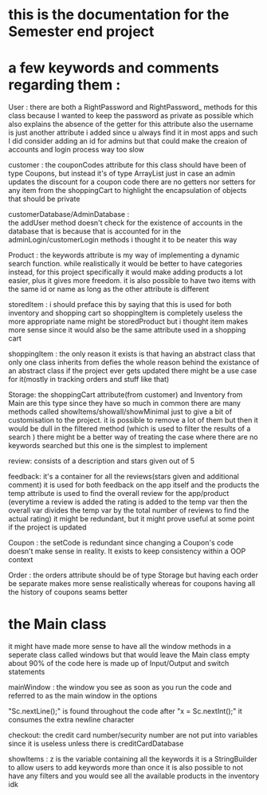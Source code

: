 # this is the documentation for the Semester end project
# a few keywords and comments regarding them :
User :
there are both a RightPassword and RightPassword_ methods for this class because I wanted to keep the password as private as possible which also explains the absence of the getter for this attribute
also the username is just another attribute i added since u always find it in most apps and such I did consider adding an id for admins but that could make the creaion of accounts and login process way too slow

customer :
the couponCodes attribute for this class should have been of type Coupons, but instead it's of type ArrayList just in case an admin updates the discount for a coupon code
there are no getters nor setters for any item from the shoppingCart to highlight the encapsulation of objects that should be private

customerDatabase/AdminDatabase :  
the addUser method doesn't check for the existence of accounts in the database that is because that is accounted for in the adminLogin/customerLogin methods i thought it to be neater this way

Product : 
the keywords attribute is my way of implementing a dynamic search function. while realistically it would be better to have categories instead, for this project specifically it would make adding products a lot easier,
plus it gives more freedom.
it is also possible to have two items with the same id or name as long as the other attribute is different 

storedItem :
i should preface this by saying that this is used for both inventory and shopping cart so shoppingItem is completely useless
the more appropriate name might be storedProduct but i thought item makes more sense since it would also be the same attribute used in a shopping cart

shoppingItem :
the only reason it exists is that having an abstract class that only one class inherits from defies the whole reason behind the existance of an abstract class
if the project ever gets updated there might be a use case for it(mostly in tracking orders and stuff like that)

Storage:
the shoppingCart attribute(from customer) and Inventory from Main are this type since they have so much in common
there are many methods called showItems/showall/showMinimal just to give a bit of customisation to the project. it is possible to remove a lot of them but then it would be dull
in the filtered method (which is used to filter the results of a search ) there might be a better way of treating the case where there are no keywords searched but this one is the simplest to implement

review:
consists of a description and stars given out of 5

feedback:
it's a container for all the reviews(stars given and additional comment)
it is used for both feedback on the app itself and the products
the temp attribute is used to find the overall review for the app/product (everytime a review is added the rating is added to the temp var then the overall var divides the temp var by the total number of reviews to find the actual rating)
it might be redundant, but it might prove useful at some point if the project is updated

Coupon : 
the setCode is redundant since changing a Coupon's code doesn't make sense in reality. It exists to keep consistency within a OOP context

Order :
the orders attribute should be of type Storage but having each order be separate makes more sense realistically
whereas for coupons having all the history of coupons seams better

# the Main class 
it might have made more sense to have all the window methods in a seperate class called windows but that would leave the Main class empty
about 90% of the code here is made up of Input/Output and switch statements

mainWindow :
the window you see as soon as you run the code and referred to as the main window in the options

"Sc.nextLine();" is found throughout the code after "x = Sc.nextInt();" it consumes the extra newline character

checkout:
the credit card number/security number are not put into variables since it is useless unless there is creditCardDatabase

showItems :
z is the variable containing all the keywords it is a StringBuilder to allow users to add keywords more than once
it is also possible to not have any filters and you would see all the available products in the inventory
idk